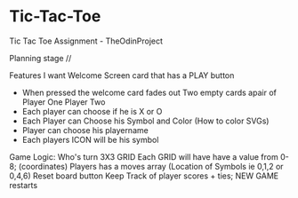 # Tic-Tac-Toe
Tic Tac Toe Assignment - TheOdinProject 

Planning stage // 

Features I want
Welcome Screen card that has a PLAY button

- When pressed the welcome card fades out 
Two empty cards apair of Player One Player Two
- Each player can choose if he is X or O
- Each Player can Choose his Symbol and Color (How to color SVGs)
- Player can choose his playername
- Each players ICON will be his symbol

Game Logic:
Who's turn
3X3 GRID
Each GRID will have have a value from 0-8; (coordinates)
Players has a moves array (Location of Symbols ie 0,1,2 or 0,4,6)
Reset board button
Keep Track of player scores + ties;
NEW GAME restarts

